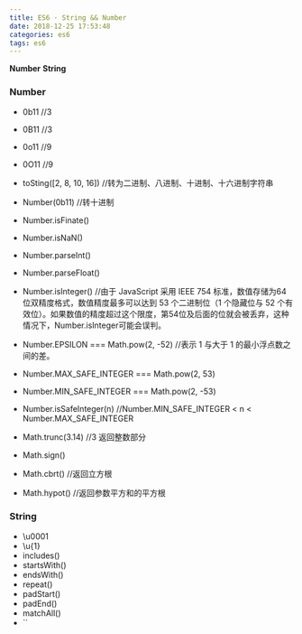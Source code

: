 ```yaml
---
title: ES6 · String && Number
date: 2018-12-25 17:53:48
categories: es6
tags: es6
---
```


**Number**
**String**

<!-- more -->

### Number
- 0b11 //3
- 0B11 //3
- 0o11 //9
- 0O11 //9
- toSting([2, 8, 10, 16]) //转为二进制、八进制、十进制、十六进制字符串
- Number(0b11) //转十进制
- Number.isFinate() 
- Number.isNaN()
- Number.parseInt()
- Number.parseFloat()
- Number.isInteger() //由于 JavaScript 采用 IEEE 754 标准，数值存储为64位双精度格式，数值精度最多可以达到 53 个二进制位（1 个隐藏位与 52 个有效位）。如果数值的精度超过这个限度，第54位及后面的位就会被丢弃，这种情况下，Number.isInteger可能会误判。
- Number.EPSILON === Math.pow(2, -52) //表示 1 与大于 1 的最小浮点数之间的差。
- Number.MAX_SAFE_INTEGER === Math.pow(2, 53)
- Number.MIN_SAFE_INTEGER === Math.pow(2, -53)
- Number.isSafeInteger(n) //Number.MIN_SAFE_INTEGER < n < Number.MAX_SAFE_INTEGER

- Math.trunc(3.14) //3 返回整数部分
- Math.sign()
- Math.cbrt() //返回立方根
- Math.hypot() //返回参数平方和的平方根

### String
- \u0001
- \u{1}
- includes()
- startsWith()
- endsWith()
- repeat()
- padStart()
- padEnd()
- matchAll()
- \`\`